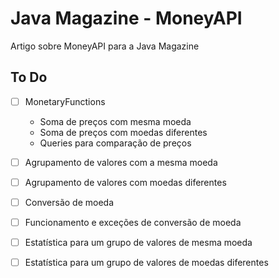 # Java Magazine - MoneyAPI
Artigo sobre MoneyAPI para a Java Magazine

## To Do ##

- [ ] MonetaryFunctions
  - Soma de preços com mesma moeda
  - Soma de preços com moedas diferentes
  - Queries para comparação de preços
- [ ] Agrupamento de valores com a mesma moeda
- [ ] Agrupamento de valores com moedas diferentes
- [ ] Conversão de moeda
- [ ] Funcionamento e exceções de conversão de moeda
- [ ] Estatística para um grupo de valores de mesma moeda
- [ ] Estatística para um grupo de valores de moedas diferentes

